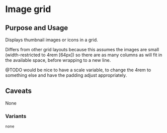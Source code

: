 # Image grid

## Purpose and Usage
Displays thumbnail images or icons in a grid.

Differs from other grid layouts because this assumes the images are small
(width-restricted to 4rem [64px]) so there are as many columns as will fit in
the available space, before wrapping to a new line.

@TODO would be nice to have a scale variable, to change the 4rem to something
else and have the padding adjust appropriately.

## Caveats
None

### Variants

```
none

```
